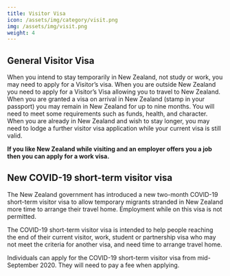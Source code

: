 ```yaml
---
title: Visitor Visa
icon: /assets/img/category/visit.png
img: /assets/img/visit.png
weight: 4
---
```


## General Visitor Visa

When you intend to stay temporarily in New Zealand, not study or work, you may need to apply for a Visitor’s visa. When you are outside New Zealand you need to apply for a Visitor’s Visa allowing you to travel to New Zealand. When you are granted a visa on arrival in New Zealand (stamp in your passport) you may remain in New Zealand for up to nine months. You will need to meet some requirements such as funds, health, and character. When you are already in New Zealand and wish to stay longer, you may need to lodge a further visitor visa application while your current visa is still valid.

**If you like New Zealand while visiting and an employer offers you a job then you can apply for a work visa.**

## New COVID-19 short-term visitor visa

The New Zealand government has introduced a new two-month COVID-19 short-term visitor visa to allow temporary migrants stranded in New Zealand more time to arrange their travel home. Employment while on this visa is not permitted.

The COVID-19 short-term visitor visa is intended to help people reaching the end of their current visitor, work, student or partnership visa who may not meet the criteria for another visa, and need time to arrange travel home.

Individuals can apply for the COVID-19 short-term visitor visa from mid-September 2020. They will need to pay a fee when applying.
